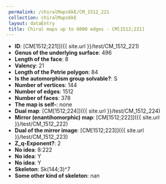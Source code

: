 ```yaml
--- 
 permalink: /chiralMaps6kE/CM_1512_221 
 collection: chiralMaps6kE
 layout: dataEntry
 title: Chiral maps up to 6000 edges - CM[1512;221]
---
```


- **ID**: [CM[1512;221]]({{ site.url }}/test/CM_1512_221)
- **Genus of the underlying surface**: 496
- **Length of the face**: 8
- **Valency**: 21
- **Length of the Petrie polygon**: 84
- **Is the automorphism group solvable?**: S
- **Number of vertices**: 144
- **Number of edges**: 1512
- **Number of faces**: 378
- **The map is self-**: none
- **Dual map**: [CM[1512;224]]({{ site.url }}/test/CM_1512_224)
- **Mirror (enantihomorphic) map**: [CM[1512;222]]({{ site.url }}/test/CM_1512_222)
- **Dual of the mirror image**: [CM[1512;223]]({{ site.url }}/test/CM_1512_223)
- **Z_q-Exponent?**: 2
- **No idea**:  8:222
- **No idea**: Y
- **No idea**: Y
- **Skeleton**: Sk(144;3)^7
- **Some other kind of skeleton**: nan
